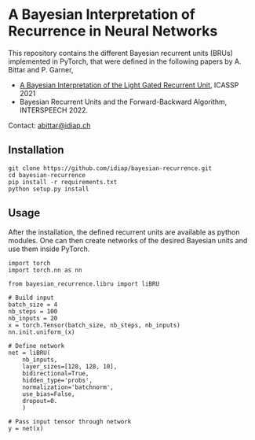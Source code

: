 <!--
SPDX-FileCopyrightText: Copyright © 2022 Idiap Research Institute <contact@idiap.ch>

SPDX-FileContributor: Alexandre Bittar <abittar@idiap.ch>

SPDX-License-Identifier: BSD-3-clause

This file is part of the bayesian-recurrence package
--->

# A Bayesian Interpretation of Recurrence in Neural Networks

This repository contains the different Bayesian recurrent units (BRUs)
implemented in PyTorch, that were defined in the following papers by A. Bittar
and P. Garner,
- [A Bayesian Interpretation of the Light Gated Recurrent Unit](https://rc.signalprocessingsociety.org/conferences/icassp-2021/SPSICASSP21VID0356.html?source=IBP), ICASSP 2021
- Bayesian Recurrent Units and the Forward-Backward Algorithm, INTERSPEECH 2022.


Contact: abittar@idiap.ch

## Installation

    git clone https://github.com/idiap/bayesian-recurrence.git
    cd bayesian-recurrence
    pip install -r requirements.txt
    python setup.py install

## Usage

After the installation, the defined recurrent units are available as python modules.
One can then create networks of the desired Bayesian units and use them inside PyTorch.

    
    import torch
    import torch.nn as nn
    
    from bayesian_recurrence.libru import liBRU

    # Build input
    batch_size = 4
    nb_steps = 100
    nb_inputs = 20
    x = torch.Tensor(batch_size, nb_steps, nb_inputs)
    nn.init.uniform_(x)

    # Define network
    net = liBRU(
        nb_inputs,
        layer_sizes=[128, 128, 10],
        bidirectional=True,
        hidden_type='probs',
        normalization='batchnorm',
        use_bias=False,
        dropout=0.
        )

    # Pass input tensor through network
    y = net(x)
